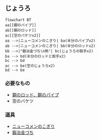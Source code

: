 ## じょうろ
```mermaid
flowchart BT
aa[[鋼のパイプ]]
ab[[鋼のロッド]]
ac[[空のバケツx2]]
aa -->|ニューコメンのこぎり| ba(半分のパイプx2)
ab -->|ニューコメンのこぎり| bb(半分のロッドx2)
bb -->|"鍛冶金づち\n熱"| bc(じょうろの取手x2)
ba --> bd(半分のロッドと取手x2)
bc --> bd
ac --> be(空のじょうろx2)
bd --> be
```
### 必要なもの
* [鋼のロッド、鋼のパイプ](https://github.com/aya-0p/yah-craft-recipe/blob/main/Engine-parts.md)
* 空のバケツ
### 道具
* [ニューコメンのこぎり](https://github.com/aya-0p/yah-craft-recipe/blob/main/Newcomen-tools.md)
* [鍛冶金づち](https://github.com/aya-0p/yah-craft-recipe/blob/main/Iron.md)
